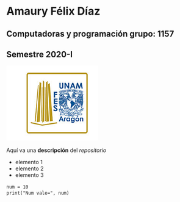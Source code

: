 # Amaury Félix Díaz
## Computadoras y programación grupo: 1157
## Semestre 2020-I
![Logo FES Aragón](fes.jpg)

Aquí va una **descripción** del *repositorio*
- elemento 1
- elemento 2
- elemento 3

```
num = 10
print("Num vale=", num)
```


